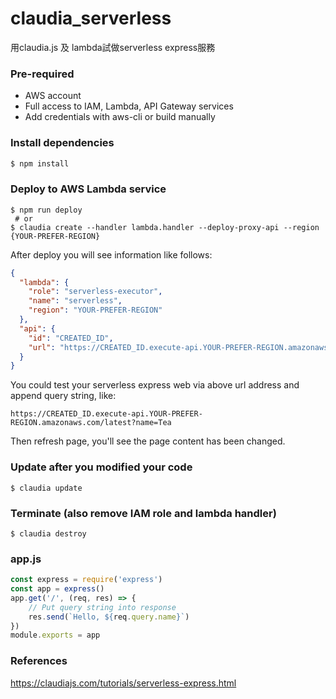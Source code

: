 # claudia_serverless

用claudia.js 及 lambda試做serverless express服務  

### Pre-required

+ AWS account
+ Full access to IAM, Lambda, API Gateway services
+ Add credentials with aws-cli or build manually

### Install dependencies  

```powershell
$ npm install
```

### Deploy to AWS Lambda service

```shell
$ npm run deploy
 # or
$ claudia create --handler lambda.handler --deploy-proxy-api --region {YOUR-PREFER-REGION}
```

After deploy you will see information like follows:
```json
{
  "lambda": {
    "role": "serverless-executor",
    "name": "serverless",
    "region": "YOUR-PREFER-REGION"
  },
  "api": {
    "id": "CREATED_ID",
    "url": "https://CREATED_ID.execute-api.YOUR-PREFER-REGION.amazonaws.com/latest"
  }
}
```
You could test your serverless express web via above url address and append query string, like:

```https://CREATED_ID.execute-api.YOUR-PREFER-REGION.amazonaws.com/latest?name=Tea```

Then refresh page, you'll see the page content has been changed.

### Update after you modified your code

```shell
$ claudia update
```

### Terminate (also remove IAM role and lambda handler)

```shell
$ claudia destroy
```

### app.js

```javascript
const express = require('express')
const app = express()
app.get('/', (req, res) => {
    // Put query string into response
    res.send(`Hello, ${req.query.name}`)
})
module.exports = app
```

### References

<https://claudiajs.com/tutorials/serverless-express.html>
